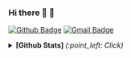 ### Hi there 👋 🚀

[![Github Badge](https://img.shields.io/badge/-Github-000?style=flat-square&logo=Github&logoColor=white&link=http://git-awards.com/users/leye195)](http://git-awards.com/users/leye195)
[![Gmail Badge](https://img.shields.io/badge/Gmail-d14836?style=flat-square&logo=Gmail&logoColor=white&link=mailto:leye19556@gmail.com)](mailto:leye19556@gmail.com)

<details>
<summary> <b> [Github Stats]  </b> <i>(:point_left: Click)</i> </summary>
![Leye195's github stats](https://github-readme-stats.vercel.app/api?username=leye195&show_icons=true&theme=radical)

![Leye195's github stats](https://github-readme-stats.vercel.app/api?username=leye195&show_icons=true)](https://github.com/leye195/github-readme-stats)
</details>

<!--
**leye195/leye195** is a ✨ _special_ ✨ repository because its `README.md` (this file) appears on your GitHub profile.



Here are some ideas to get you started:

- 🔭 I’m currently working on ...
- 🌱 I’m currently learning ...
- 👯 I’m looking to collaborate on ...
- 🤔 I’m looking for help with ...
- 💬 Ask me about ...
- 📫 How to reach me: ...
- 😄 Pronouns: ...
- ⚡ Fun fact: ...
-->
